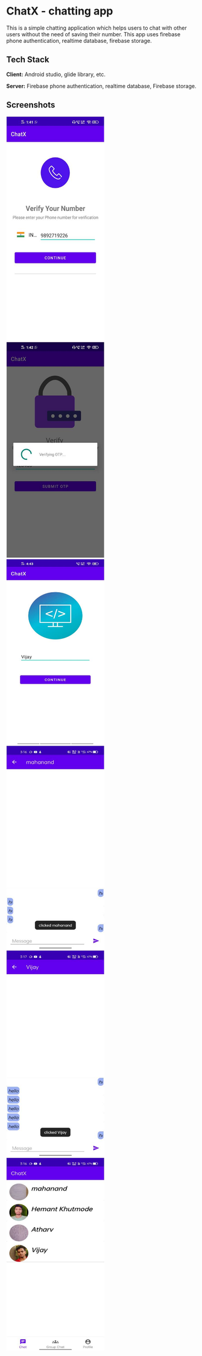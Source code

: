 
# ChatX - chatting app

This is a simple chatting application which helps users to  chat with other users without the need of saving their number. This app uses firebase phone authentication, realtime database, firebase storage.



## Tech Stack

**Client:** Android studio, glide library, etc.

**Server:** Firebase phone authentication, realtime database, Firebase storage.


## Screenshots


<img src="app_screenshots/Picture1.jpg" width=260>     <img src="app_screenshots/Picture2.jpg" width=260>
<img src="app_screenshots/Picture3.jpg" width=260>     <img src="app_screenshots/Picture4.jpg" width=260>
<img src="app_screenshots/Picture5.jpg" width=260>     <img src="app_screenshots/Picture6.jpg" width=260>
